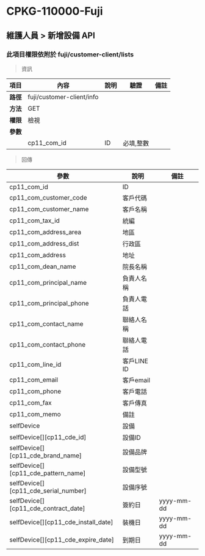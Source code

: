 # CPKG-110000-Fuji

## 維護人員 > 新增設備 API

### 此項目權限依附於 fuji/customer-client/lists

> 資訊

| 項目                      | 內容                       | 說明                |驗證                      |   備註         |
|---------------------------|----------------------------|----------------------|-----------------|----------------|
| <b>路徑</b>               | fuji/customer-client/info    |                        |                |                  |
| <b>方法</b>               | GET                        |                    |                    |                 |
| <b>權限</b>               | 檢視                       |                     |                   |                 |
| <b>參數</b>               |                            |                       |                 |                 |
|                          | cp11_com_id             | ID            | 必填,整數               |                 |

> 回傳

| 參數                                                                        | 說明                            | 備註                           |
|----------------------------------------------------------------------------|--------------------------------|--------------------------------|
| cp11_com_id               | ID                            |                                |
| cp11_com_customer_code               | 客戶代碼                            |                                |
| cp11_com_customer_name               | 客戶名稱                            |                                |
| cp11_com_tax_id             | 統編                            |                                |
| cp11_com_address_area             | 地區                            |                                |
| cp11_com_address_dist             | 行政區                            |                                |
| cp11_com_address             | 地址                            |                                |
| cp11_com_dean_name             | 院長名稱                            |                                |
| cp11_com_principal_name             | 負責人名稱                            |                                |
| cp11_com_principal_phone             | 負責人電話                            |                                |
| cp11_com_contact_name             | 聯絡人名稱                            |                                |
| cp11_com_contact_phone             | 聯絡人電話                            |                                |
| cp11_com_line_id             | 客戶LINE ID                            |                                |
| cp11_com_email             | 客戶email                            |                                |
| cp11_com_phone             | 客戶電話                            |                                |
| cp11_com_fax             | 客戶傳真                            |                                |
| cp11_com_memo             | 備註                            |                                |
| selfDevice             | 設備                            |                                |
| selfDevice[][cp11_cde_id]             | 設備ID                            |                                |
| selfDevice[][cp11_cde_brand_name]             | 設備品牌                            |                                |
| selfDevice[][cp11_cde_pattern_name]             | 設備型號                            |                                |
| selfDevice[][cp11_cde_serial_number]             | 設備序號                            |                                |
| selfDevice[][cp11_cde_contract_date]             | 簽約日                            | yyyy-mm-dd                               |
| selfDevice[][cp11_cde_install_date]             | 裝機日                            | yyyy-mm-dd                               |
| selfDevice[][cp11_cde_expire_date]             | 到期日                            | yyyy-mm-dd                               |
